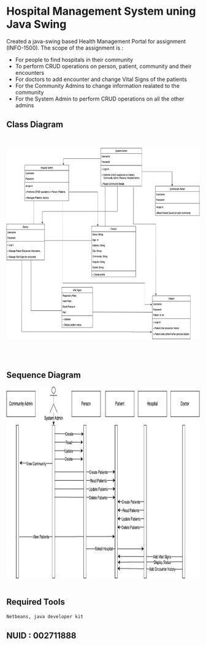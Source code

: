 # Hospital Management System uning Java Swing

Created a java-swing based Health Management Portal for assignment (INFO-1500). The scope of the assignment is :
- For people to find hospitals in their community
- To perform CRUD operations on person, patient, community and their encounters
- For doctors to add encounter and change Vital Signs of the patients
- For the Community Admins to change information realated to the community
- For the System Admin to perform CRUD operations on all the other admins

## Class Diagram
<br>

<img src="demo.jpg" width="1000" height="500"/><br><br>

<br>

## Sequence Diagram

<img src="Sequencediag.jpeg" width="1000" height="500"/><br><br>


## Required Tools
```
Netbeans, java developer kit
```


## NUID : 002711888
